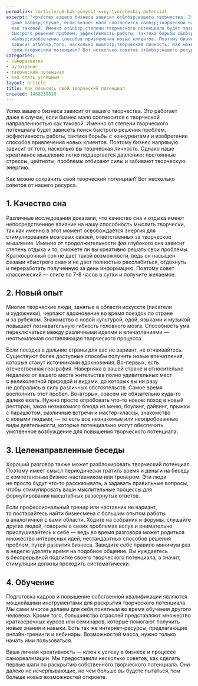 ```yaml
---
permalink: /article/u6-kak-povysit-svoy-tvorcheskiy-potencial
excerpt: "<p>Успех вашего бизнеса зависит от&nbsp;вашего творчества. Это работает
  даже в&nbsp;случае, если бизнес мало соотносится с&nbsp;творческой направленностью
  как таковой. Именно от&nbsp;степени творческого потенциала будет зависеть поиск
  быстрого решения проблем, эффективность работы, тактика борьбы с&nbsp;конкурентами
  и&nbsp;изобретение способов привлечения новых клиентов. Поэтому бизнес напрямую
  зависит от&nbsp;того, насколько вы&nbsp;творческая личность. Как можно раскрыть
  свой творческий потенциал? Вот несколько советов от&nbsp;нашего ресурса.</p>"
categories:
- саморазвитие
- аутотрениг
- творческий потенциал
- как стать успешным
layout: article
title: Как повысить свой творческий потенциал
created: 1468239810
---
```

<p>Успех вашего бизнеса зависит от&nbsp;вашего творчества. Это работает даже в&nbsp;случае, если бизнес мало соотносится с&nbsp;творческой направленностью как таковой. Именно от&nbsp;степени творческого потенциала будет зависеть поиск быстрого решения проблем, эффективность работы, тактика борьбы с&nbsp;конкурентами и&nbsp;изобретение способов привлечения новых клиентов. Поэтому бизнес напрямую зависит от&nbsp;того, насколько вы&nbsp;творческая личность. Однако наше креативное мышление легко подвергается давлению: постоянные стрессы, цейтноты, проблемы отбирают силы и&nbsp;забивают творческую энергию. </p>
<p>Как можно сохранить свой творческий потенциал? Вот несколько советов от&nbsp;нашего ресурса.</p>
<h2>1. Качество сна</h2>
<p>Различные исследования доказали, что качество сна и&nbsp;отдыха имеют непосредственное влияние на&nbsp;нашу способность мыслить творчески, так как именно в&nbsp;этот момент освобождается энергия для стимулирования мозговых связей, ответственных за&nbsp;творческое мышление. Именно от&nbsp;продолжительности фаз глубокого сна зависит степень отдыха и&nbsp;то, сможете&nbsp;ли вы&nbsp;креативно решать свои проблемы. Краткосрочный сон не&nbsp;дает такой возможности, ведь он&nbsp;насыщен фазами «быстрого сна» и&nbsp;не&nbsp;дает полностью расслабиться, отдохнуть и&nbsp;переработать полученную за&nbsp;день информацию. Поэтому совет классический&nbsp;— спите по&nbsp;<nobr>7-8</nobr> часов в&nbsp;сутки и&nbsp;получите желаемое.</p>
<h2>2. Новый опыт</h2>
<p>Многие творческие люди, занятые в&nbsp;области искусств (писатели и&nbsp;художники), черпают вдохновение во&nbsp;время поездок по&nbsp;стране и&nbsp;за&nbsp;рубежом. Знакомство с&nbsp;новой культурой, едой, языками и&nbsp;музыкой повышает познавательную гибкость головного мозга. Способность ума переключаться между различными идеями и&nbsp;впечатлениями&nbsp;— неотъемлемая составляющая творческого процесса. </p>
<p>Если поездка в&nbsp;дальние страны для вас не&nbsp;вариант, не&nbsp;отчаивайтесь. Существуют более доступные способы получить новые впечатления, которые станут источниками вдохновения. Во-первых, есть отечественная география. Наверняка в&nbsp;вашей стране и&nbsp;относительно недалеко от&nbsp;вашего места жительства полно удивительных мест с&nbsp;великолепной природой и&nbsp;видами, до&nbsp;которых вы&nbsp;ни&nbsp;разу не&nbsp;добрались в&nbsp;силу различных обстоятельств. Самое время восполнить этот пробел. Во-вторых, совсем не&nbsp;обязательно куда-то далеко ехать. Нужно просто опробовать что-то новое: поход в&nbsp;новый ресторан, заказ незнакомого блюда из&nbsp;меню, боулинг, дайвинг, прыжки с&nbsp;парашютом, различные встречи и&nbsp;мастер-классы, знакомство с&nbsp;новыми людьми,&nbsp;— то&nbsp;есть все незнакомые или неопробованные виды деятельности, которые потенциально могут обеспечить умственное возбуждение для повышения творческого потенциала.</p>
<h2>3. Целенаправленные беседы</h2>
<p>Хороший разговор также может разблокировать творческий потенциал. Поэтому имеет смысл периодически тратить время и&nbsp;деньги на&nbsp;беседу с&nbsp;компетентным бизнес-наставником или тренером. Эти люди не&nbsp;просто будут что-то рассказывать, а&nbsp;задавать правильные вопросы, чтобы стимулировать ваши мыслительные процессы для формулирования масштабных развернутых ответов.</p>
<p>Если профессиональный тренер или наставник не&nbsp;вариант, то&nbsp;постарайтесь найти бизнесмена с&nbsp;большим опытом работы в&nbsp;аналогичной с&nbsp;вами области. Ходите на&nbsp;собрания и&nbsp;форумы, слушайте других людей, говорите о&nbsp;своих проблемах вслух и&nbsp;внимательно прислушивайтесь к&nbsp;себе&nbsp;— ведь во&nbsp;время разговора может родиться множество интересных идей, нестандартных способов решения проблем, путей развития бизнеса. Заведите себе правило минимум раз в&nbsp;неделю уделять время на&nbsp;подобное общение. Вы&nbsp;нуждаетесь в&nbsp;беспрерывной подпитке своего творческого потенциала, а&nbsp;значит, стимуляции должны проходить систематически.</p>
<h2>4. Обучение</h2>
<p>Подготовка кадров и&nbsp;повышение собственной квалификации являются мощнейшими инструментами для раскрытия творческого потенциала. Мы&nbsp;сами многое делаем для себя понятным во&nbsp;время обучения другого человека. Кроме того, большинство отраслей представляют множество краткосрочных курсов или семинаров, которые помогают получить новые знания и&nbsp;навыки. Есть так&nbsp;же интернет-ресурсы, предлагающие онлайн-тренинги и&nbsp;вебинары. Возможностей масса, нужно только начать ими пользоваться.</p>
<p>Ваша личная креативность&nbsp;— ключ к&nbsp;успеху в&nbsp;бизнесе и&nbsp;процессе самореализации. Мы&nbsp;предоставили несколько советов, как сделать первые шаги по&nbsp;раскрытию собственного творческого потенциала. Они далеко не&nbsp;исчерпывающие, но&nbsp;чем больше вы&nbsp;будете пытаться, тем больше новых возможностей откроете.</p>
